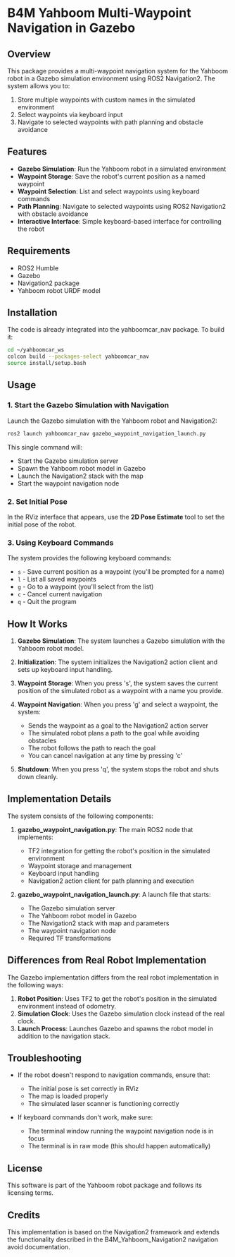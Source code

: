 # B4M Yahboom Multi-Waypoint Navigation in Gazebo

## Overview

This package provides a multi-waypoint navigation system for the Yahboom robot in a Gazebo simulation environment using ROS2 Navigation2. The system allows you to:

1. Store multiple waypoints with custom names in the simulated environment
2. Select waypoints via keyboard input
3. Navigate to selected waypoints with path planning and obstacle avoidance

## Features

- **Gazebo Simulation**: Run the Yahboom robot in a simulated environment
- **Waypoint Storage**: Save the robot's current position as a named waypoint
- **Waypoint Selection**: List and select waypoints using keyboard commands
- **Path Planning**: Navigate to selected waypoints using ROS2 Navigation2 with obstacle avoidance
- **Interactive Interface**: Simple keyboard-based interface for controlling the robot

## Requirements

- ROS2 Humble
- Gazebo
- Navigation2 package
- Yahboom robot URDF model

## Installation

The code is already integrated into the yahboomcar_nav package. To build it:

```bash
cd ~/yahboomcar_ws
colcon build --packages-select yahboomcar_nav
source install/setup.bash
```

## Usage

### 1. Start the Gazebo Simulation with Navigation

Launch the Gazebo simulation with the Yahboom robot and Navigation2:

```bash
ros2 launch yahboomcar_nav gazebo_waypoint_navigation_launch.py
```

This single command will:
- Start the Gazebo simulation server
- Spawn the Yahboom robot model in Gazebo
- Launch the Navigation2 stack with the map
- Start the waypoint navigation node

### 2. Set Initial Pose

In the RViz interface that appears, use the **2D Pose Estimate** tool to set the initial pose of the robot.

### 3. Using Keyboard Commands

The system provides the following keyboard commands:

- `s` - Save current position as a waypoint (you'll be prompted for a name)
- `l` - List all saved waypoints
- `g` - Go to a waypoint (you'll select from the list)
- `c` - Cancel current navigation
- `q` - Quit the program

## How It Works

1. **Gazebo Simulation**: The system launches a Gazebo simulation with the Yahboom robot model.

2. **Initialization**: The system initializes the Navigation2 action client and sets up keyboard input handling.

3. **Waypoint Storage**: When you press 's', the system saves the current position of the simulated robot as a waypoint with a name you provide.

4. **Waypoint Navigation**: When you press 'g' and select a waypoint, the system:
   - Sends the waypoint as a goal to the Navigation2 action server
   - The simulated robot plans a path to the goal while avoiding obstacles
   - The robot follows the path to reach the goal
   - You can cancel navigation at any time by pressing 'c'

5. **Shutdown**: When you press 'q', the system stops the robot and shuts down cleanly.

## Implementation Details

The system consists of the following components:

1. **gazebo_waypoint_navigation.py**: The main ROS2 node that implements:
   - TF2 integration for getting the robot's position in the simulated environment
   - Waypoint storage and management
   - Keyboard input handling
   - Navigation2 action client for path planning and execution

2. **gazebo_waypoint_navigation_launch.py**: A launch file that starts:
   - The Gazebo simulation server
   - The Yahboom robot model in Gazebo
   - The Navigation2 stack with map and parameters
   - The waypoint navigation node
   - Required TF transformations

## Differences from Real Robot Implementation

The Gazebo implementation differs from the real robot implementation in the following ways:

1. **Robot Position**: Uses TF2 to get the robot's position in the simulated environment instead of odometry.
2. **Simulation Clock**: Uses the Gazebo simulation clock instead of the real clock.
3. **Launch Process**: Launches Gazebo and spawns the robot model in addition to the navigation stack.

## Troubleshooting

- If the robot doesn't respond to navigation commands, ensure that:
  - The initial pose is set correctly in RViz
  - The map is loaded properly
  - The simulated laser scanner is functioning correctly

- If keyboard commands don't work, make sure:
  - The terminal window running the waypoint navigation node is in focus
  - The terminal is in raw mode (this should happen automatically)

## License

This software is part of the Yahboom robot package and follows its licensing terms.

## Credits

This implementation is based on the Navigation2 framework and extends the functionality described in the B4M_Yahboom_Navigation2 navigation avoid documentation.
